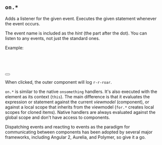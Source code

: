 ## `on.*`

Adds a listener for the given event. Executes the given statement whenever the
event occurs.

The event name is included as the _hint_ (the part after the dot). You can
listen to any events, not just the standard ones.

Example:

<div class="code-pair">
<pre highlight.html>
<!-- Outer component -->
<inner-component on.my-event="console.log($event.detail)"></inner-component>
</pre>
<pre highlight.html>
<!-- Inner component -->
<button on.click="this.dispatchEvent(new CustomEvent('my-event', 'r-r-roar'))"></button>
</pre>
</div>

When clicked, the outer component will log `r-r-roar`.

`on.*` is similar to the native `onsomething` handlers. It's also executed with
the element as its context (`this`). The main difference is that it evaluates
the expression or statement against the current _viewmodel_ (component), or
against a local scope that inherits from the viewmodel (`for.*` creates local
scopes for cloned items). Native handlers are always evaluated against the
global scope and don't have access to components.

Dispatching events and reacting to events as the paradigm for communicating
between components has been adopted by several major frameworks, including
Angular 2, Aurelia, and Polymer, so give it a go.
